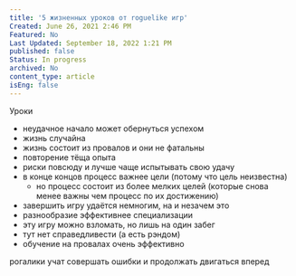 ```yaml
---
title: '5 жизненных уроков от roguelike игр'
Created: June 26, 2021 2:46 PM
Featured: No
Last Updated: September 18, 2022 1:21 PM
published: false
Status: In progress
archived: No
content_type: article
isEng: false
---
```

Уроки

- неудачное начало может обернуться успехом
- жизнь случайна
- жизнь состоит из провалов и они не фатальны
- повторение тёща опыта
- риски повсюду и лучше чаще испытывать свою удачу
- в конце концов процесс важнее цели (потому что цель неизвестна)
    - но процесс состоит из более мелких целей (которые снова менее важны чем процесс по их достижению)
- завершить игру удаётся немногим, на и незачем это
- разнообразие эффективнее специализации
- эту игру можно взломать, но лишь на один забег
- тут нет справедливести (а есть рэндом)
- обучение на провалах очень эффективно

рогалики учат совершать ошибки и продолжать двигаться вперед